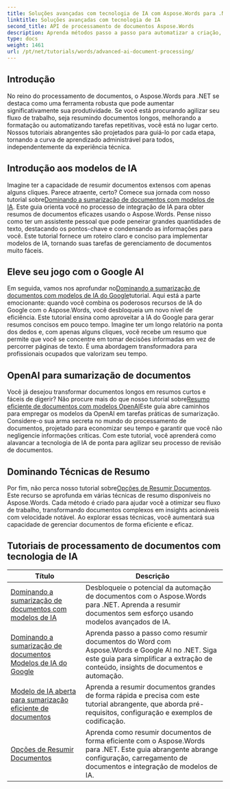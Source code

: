 ```yaml
---
title: Soluções avançadas com tecnologia de IA com Aspose.Words para .NET
linktitle: Soluções avançadas com tecnologia de IA
second_title: API de processamento de documentos Aspose.Words
description: Aprenda métodos passo a passo para automatizar a criação, manipulação e análise de documentos com insights e recursos de processamento baseados em IA.
type: docs
weight: 1461
url: /pt/net/tutorials/words/advanced-ai-document-processing/
---
```

## Introdução

No reino do processamento de documentos, o Aspose.Words para .NET se destaca como uma ferramenta robusta que pode aumentar significativamente sua produtividade. Se você está procurando agilizar seu fluxo de trabalho, seja resumindo documentos longos, melhorando a formatação ou automatizando tarefas repetitivas, você está no lugar certo. Nossos tutoriais abrangentes são projetados para guiá-lo por cada etapa, tornando a curva de aprendizado administrável para todos, independentemente da experiência técnica.

## Introdução aos modelos de IA

Imagine ter a capacidade de resumir documentos extensos com apenas alguns cliques. Parece atraente, certo? Comece sua jornada com nosso tutorial sobre[Dominando a sumarização de documentos com modelos de IA](./mastering-document-summarization-ai-model/). Este guia orienta você no processo de integração de IA para obter resumos de documentos eficazes usando o Aspose.Words. Pense nisso como ter um assistente pessoal que pode peneirar grandes quantidades de texto, destacando os pontos-chave e condensando as informações para você. Este tutorial fornece um roteiro claro e conciso para implementar modelos de IA, tornando suas tarefas de gerenciamento de documentos muito fáceis.

## Eleve seu jogo com o Google AI

 Em seguida, vamos nos aprofundar no[Dominando a sumarização de documentos com modelos de IA do Google](./mastering-document-summarization-google-ai-model/)tutorial. Aqui está a parte emocionante: quando você combina os poderosos recursos de IA do Google com o Aspose.Words, você desbloqueia um novo nível de eficiência. Este tutorial ensina como aproveitar a IA do Google para gerar resumos concisos em pouco tempo. Imagine ter um longo relatório na ponta dos dedos e, com apenas alguns cliques, você recebe um resumo que permite que você se concentre em tomar decisões informadas em vez de percorrer páginas de texto. É uma abordagem transformadora para profissionais ocupados que valorizam seu tempo.

## OpenAI para sumarização de documentos

 Você já desejou transformar documentos longos em resumos curtos e fáceis de digerir? Não procure mais do que nosso tutorial sobre[Resumo eficiente de documentos com modelos OpenAI](./efficient-document-summarization-openai-model/)Este guia abre caminhos para empregar os modelos da OpenAI em tarefas práticas de sumarização. Considere-o sua arma secreta no mundo do processamento de documentos, projetado para economizar seu tempo e garantir que você não negligencie informações críticas. Com este tutorial, você aprenderá como alavancar a tecnologia de IA de ponta para agilizar seu processo de revisão de documentos.

## Dominando Técnicas de Resumo

 Por fim, não perca nosso tutorial sobre[Opções de Resumir Documentos](./summarize-documents-options/). Este recurso se aprofunda em várias técnicas de resumo disponíveis no Aspose.Words. Cada método é criado para ajudar você a otimizar seu fluxo de trabalho, transformando documentos complexos em insights acionáveis com velocidade notável. Ao explorar essas técnicas, você aumentará sua capacidade de gerenciar documentos de forma eficiente e eficaz.

 ## Tutoriais de processamento de documentos com tecnologia de IA
| Título | Descrição |
| --- | --- |
| [Dominando a sumarização de documentos com modelos de IA](./mastering-document-summarization-ai-model/) | Desbloqueie o potencial da automação de documentos com o Aspose.Words para .NET. Aprenda a resumir documentos sem esforço usando modelos avançados de IA. |
| [Dominando a sumarização de documentos Modelos de IA do Google](./mastering-document-summarization-google-ai-model/) | Aprenda passo a passo como resumir documentos do Word com Aspose.Words e Google AI no .NET. Siga este guia para simplificar a extração de conteúdo, insights de documentos e automação. |
| [Modelo de IA aberta para sumarização eficiente de documentos](./efficient-document-summarization-openai-model/) | Aprenda a resumir documentos grandes de forma rápida e precisa com este tutorial abrangente, que aborda pré-requisitos, configuração e exemplos de codificação. |
| [Opções de Resumir Documentos](./summarize-documents-options/) | Aprenda como resumir documentos de forma eficiente com o Aspose.Words para .NET. Este guia abrangente abrange configuração, carregamento de documentos e integração de modelos de IA. |
